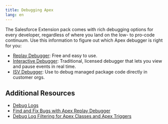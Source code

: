 ```yaml
---
title: Debugging Apex
lang: en
---
```


The Salesforce Extension pack comes with rich debugging options for every developer, regardless of where you land on the low- to pro-code continuum. Use this information to figure out which Apex debugger is right for you:

- [Replay Debugger](replay-debugger.md): Free and easy to use.
- [Interactive Debugger](interactive-debugger.md): Traditional, licensed debugger that lets you view and pause events in real time.
- [ISV Debugger](isv-debugger.md): Use to debug managed package code directly in customer orgs.

## Additional Resources
- [Debug Logs](https://help.salesforce.com/s/articleView?id=sf.code_debug_log.htm)
- [Find and Fix Bugs with Apex Replay Debugger](https://trailhead.salesforce.com/content/learn/projects/find-and-fix-bugs-with-apex-replay-debugger)
- [Debug Log Filtering for Apex Classes and Apex Triggers](https://help.salesforce.com/s/articleView?id=sf.code_debug_log_classes.htm&type=5)
